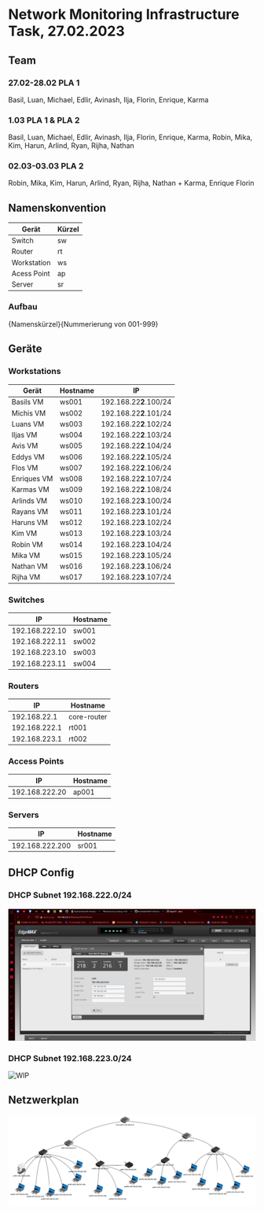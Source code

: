 # Network Monitoring Infrastructure Task, 27.02.2023

## Team

### 27.02-28.02 PLA 1

Basil, Luan, Michael, Edlir, Avinash, Ilja, Florin, Enrique, Karma

### 1.03 PLA 1 & PLA 2

Basil, Luan, Michael, Edlir, Avinash, Ilja, Florin, Enrique, Karma, Robin, Mika, Kim, Harun, Arlind, Ryan, Rijha, Nathan

### 02.03-03.03 PLA 2

Robin, Mika, Kim, Harun, Arlind, Ryan, Rijha, Nathan + Karma, Enrique Florin

## Namenskonvention

| Gerät       | Kürzel |
| ----------- | ------ |
| Switch      | sw     |
| Router      | rt     |
| Workstation | ws     |
| Acess Point | ap     |
| Server      | sr     |

### Aufbau

{Namenskürzel}{Nummerierung von 001-999}

## Geräte

### Workstations

| Gerät       | Hostname | IP                     |
| ----------- | -------- | ---------------------- |
| Basils VM   | ws001    | 192.168.22**2**.100/24 |
| Michis VM   | ws002    | 192.168.22**2**.101/24 |
| Luans VM    | ws003    | 192.168.22**2**.102/24 |
| Iljas VM    | ws004    | 192.168.22**2**.103/24 |
| Avis VM     | ws005    | 192.168.22**2**.104/24 |
| Eddys VM    | ws006    | 192.168.22**2**.105/24 |
| Flos VM     | ws007    | 192.168.22**2**.106/24 |
| Enriques VM | ws008    | 192.168.22**2**.107/24 |
| Karmas VM   | ws009    | 192.168.22**2**.108/24 |
| Arlinds VM  | ws010    | 192.168.22**3**.100/24 |
| Rayans VM   | ws011    | 192.168.22**3**.101/24 |
| Haruns VM   | ws012    | 192.168.22**3**.102/24 |
| Kim VM      | ws013    | 192.168.22**3**.103/24 |
| Robin VM    | ws014    | 192.168.22**3**.104/24 |
| Mika VM     | ws015    | 192.168.22**3**.105/24 |
| Nathan VM   | ws016    | 192.168.22**3**.106/24 |
| Rijha VM    | ws017    | 192.168.22**3**.107/24 |

### Switches

| IP             | Hostname |
| -------------- | -------- |
| 192.168.222.10 | sw001    |
| 192.168.222.11 | sw002    |
| 192.168.223.10 | sw003    |
| 192.168.223.11 | sw004    |

### Routers

| IP            | Hostname    |
| ------------- | ----------- |
| 192.168.22.1  | core-router |
| 192.168.222.1 | rt001       |
| 192.168.223.1 | rt002       |

### Access Points

| IP             | Hostname |
| -------------- | -------- |
| 192.168.222.20 | ap001    |

### Servers

| IP              | Hostname |
| --------------- | -------- |
| 192.168.222.200 | sr001    |

## DHCP Config

### DHCP Subnet 192.168.222.0/24

![dhcp-config-222](dhcp-config-222.png)

### DHCP Subnet 192.168.223.0/24

![WIP]()

## Netzwerkplan

![Netzwerkplan](networkplan-filius.jpg)
